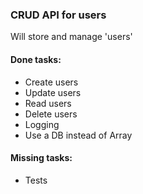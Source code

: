 ### CRUD API for users
Will store and manage 'users'


#### Done tasks:
* Create users
* Update users
* Read users
* Delete users
* Logging
* Use a DB instead of Array

#### Missing tasks:
* Tests
